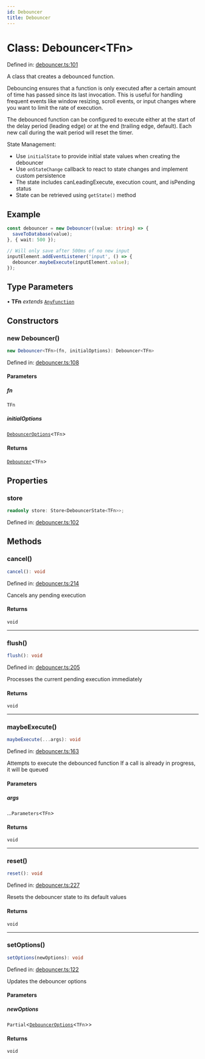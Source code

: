 ```yaml
---
id: Debouncer
title: Debouncer
---
```


<!-- DO NOT EDIT: this page is autogenerated from the type comments -->

# Class: Debouncer\<TFn\>

Defined in: [debouncer.ts:101](https://github.com/TanStack/pacer/blob/main/packages/pacer/src/debouncer.ts#L101)

A class that creates a debounced function.

Debouncing ensures that a function is only executed after a certain amount of time has passed
since its last invocation. This is useful for handling frequent events like window resizing,
scroll events, or input changes where you want to limit the rate of execution.

The debounced function can be configured to execute either at the start of the delay period
(leading edge) or at the end (trailing edge, default). Each new call during the wait period
will reset the timer.

State Management:
- Use `initialState` to provide initial state values when creating the debouncer
- Use `onStateChange` callback to react to state changes and implement custom persistence
- The state includes canLeadingExecute, execution count, and isPending status
- State can be retrieved using `getState()` method

## Example

```ts
const debouncer = new Debouncer((value: string) => {
  saveToDatabase(value);
}, { wait: 500 });

// Will only save after 500ms of no new input
inputElement.addEventListener('input', () => {
  debouncer.maybeExecute(inputElement.value);
});
```

## Type Parameters

• **TFn** *extends* [`AnyFunction`](../../type-aliases/anyfunction.md)

## Constructors

### new Debouncer()

```ts
new Debouncer<TFn>(fn, initialOptions): Debouncer<TFn>
```

Defined in: [debouncer.ts:108](https://github.com/TanStack/pacer/blob/main/packages/pacer/src/debouncer.ts#L108)

#### Parameters

##### fn

`TFn`

##### initialOptions

[`DebouncerOptions`](../../interfaces/debounceroptions.md)\<`TFn`\>

#### Returns

[`Debouncer`](../debouncer.md)\<`TFn`\>

## Properties

### store

```ts
readonly store: Store<DebouncerState<TFn>>;
```

Defined in: [debouncer.ts:102](https://github.com/TanStack/pacer/blob/main/packages/pacer/src/debouncer.ts#L102)

## Methods

### cancel()

```ts
cancel(): void
```

Defined in: [debouncer.ts:214](https://github.com/TanStack/pacer/blob/main/packages/pacer/src/debouncer.ts#L214)

Cancels any pending execution

#### Returns

`void`

***

### flush()

```ts
flush(): void
```

Defined in: [debouncer.ts:205](https://github.com/TanStack/pacer/blob/main/packages/pacer/src/debouncer.ts#L205)

Processes the current pending execution immediately

#### Returns

`void`

***

### maybeExecute()

```ts
maybeExecute(...args): void
```

Defined in: [debouncer.ts:163](https://github.com/TanStack/pacer/blob/main/packages/pacer/src/debouncer.ts#L163)

Attempts to execute the debounced function
If a call is already in progress, it will be queued

#### Parameters

##### args

...`Parameters`\<`TFn`\>

#### Returns

`void`

***

### reset()

```ts
reset(): void
```

Defined in: [debouncer.ts:227](https://github.com/TanStack/pacer/blob/main/packages/pacer/src/debouncer.ts#L227)

Resets the debouncer state to its default values

#### Returns

`void`

***

### setOptions()

```ts
setOptions(newOptions): void
```

Defined in: [debouncer.ts:122](https://github.com/TanStack/pacer/blob/main/packages/pacer/src/debouncer.ts#L122)

Updates the debouncer options

#### Parameters

##### newOptions

`Partial`\<[`DebouncerOptions`](../../interfaces/debounceroptions.md)\<`TFn`\>\>

#### Returns

`void`
